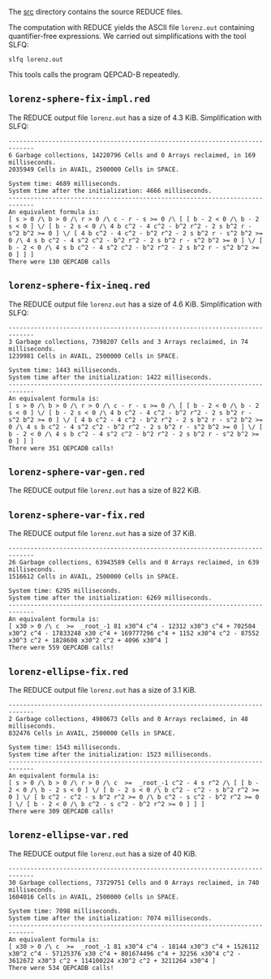 

The [src](../src) directory contains the source REDUCE files. 

The computation with REDUCE yields the ASCII file ```lorenz.out``` containing quantifier-free expressions. We carried out simplifications with the tool SLFQ:

```
slfq lorenz.out
```

This tools calls the program QEPCAD-B repeatedly. 

## ```lorenz-sphere-fix-impl.red```

The REDUCE output file ```lorenz.out``` has a size of 4.3 KiB. Simplification with SLFQ:

```
-----------------------------------------------------------------------------
6 Garbage collections, 14220796 Cells and 0 Arrays reclaimed, in 169 milliseconds.
2035949 Cells in AVAIL, 2500000 Cells in SPACE.

System time: 4689 milliseconds.
System time after the initialization: 4666 milliseconds.
-----------------------------------------------------------------------------
An equivalent formula is:
[ s > 0 /\ b > 0 /\ r > 0 /\ c - r - s >= 0 /\ [ [ b - 2 < 0 /\ b - 2 s < 0 ] \/ [ b - 2 s < 0 /\ 4 b c^2 - 4 c^2 - b^2 r^2 - 2 s b^2 r - s^2 b^2 >= 0 ] \/ [ 4 b c^2 - 4 c^2 - b^2 r^2 - 2 s b^2 r - s^2 b^2 >= 0 /\ 4 s b c^2 - 4 s^2 c^2 - b^2 r^2 - 2 s b^2 r - s^2 b^2 >= 0 ] \/ [ b - 2 < 0 /\ 4 s b c^2 - 4 s^2 c^2 - b^2 r^2 - 2 s b^2 r - s^2 b^2 >= 0 ] ] ]
There were 130 QEPCADB calls
```

## ```lorenz-sphere-fix-ineq.red```

The REDUCE output file ```lorenz.out``` has a size of 4.6 KiB. Simplification with SLFQ:

```
-----------------------------------------------------------------------------
3 Garbage collections, 7398207 Cells and 3 Arrays reclaimed, in 74 milliseconds.
1239981 Cells in AVAIL, 2500000 Cells in SPACE.

System time: 1443 milliseconds.
System time after the initialization: 1422 milliseconds.
-----------------------------------------------------------------------------
An equivalent formula is:
[ s > 0 /\ b > 0 /\ r > 0 /\ c - r - s >= 0 /\ [ [ b - 2 < 0 /\ b - 2 s < 0 ] \/ [ b - 2 s < 0 /\ 4 b c^2 - 4 c^2 - b^2 r^2 - 2 s b^2 r - s^2 b^2 >= 0 ] \/ [ 4 b c^2 - 4 c^2 - b^2 r^2 - 2 s b^2 r - s^2 b^2 >= 0 /\ 4 s b c^2 - 4 s^2 c^2 - b^2 r^2 - 2 s b^2 r - s^2 b^2 >= 0 ] \/ [ b - 2 < 0 /\ 4 s b c^2 - 4 s^2 c^2 - b^2 r^2 - 2 s b^2 r - s^2 b^2 >= 0 ] ] ]
There were 351 QEPCADB calls!
```

## ```lorenz-sphere-var-gen.red```

The REDUCE output file ```lorenz.out``` has a size of 822 KiB.

## ```lorenz-sphere-var-fix.red```

The REDUCE output file ```lorenz.out``` has a size of 37 KiB.

```
-----------------------------------------------------------------------------
26 Garbage collections, 63943589 Cells and 0 Arrays reclaimed, in 639 milliseconds.
1516612 Cells in AVAIL, 2500000 Cells in SPACE.

System time: 6295 milliseconds.
System time after the initialization: 6269 milliseconds.
-----------------------------------------------------------------------------
An equivalent formula is:
[ x30 > 0 /\ c  >=  _root_-1 81 x30^4 c^4 - 12312 x30^3 c^4 + 702504 x30^2 c^4 - 17833248 x30 c^4 + 169777296 c^4 + 1152 x30^4 c^2 - 87552 x30^3 c^2 + 1828608 x30^2 c^2 + 4096 x30^4 ]
There were 559 QEPCADB calls!
```

## ```lorenz-ellipse-fix.red```

The REDUCE output file ```lorenz.out``` has a size of 3.1 KiB.

```
-----------------------------------------------------------------------------
2 Garbage collections, 4980673 Cells and 0 Arrays reclaimed, in 48 milliseconds.
832476 Cells in AVAIL, 2500000 Cells in SPACE.

System time: 1543 milliseconds.
System time after the initialization: 1523 milliseconds.
-----------------------------------------------------------------------------
An equivalent formula is:
[ s > 0 /\ b > 0 /\ r > 0 /\ c  >=  _root_-1 c^2 - 4 s r^2 /\ [ [ b - 2 < 0 /\ b - 2 s < 0 ] \/ [ b - 2 s < 0 /\ b c^2 - c^2 - s b^2 r^2 >= 0 ] \/ [ b c^2 - c^2 - s b^2 r^2 >= 0 /\ b c^2 - s c^2 - b^2 r^2 >= 0 ] \/ [ b - 2 < 0 /\ b c^2 - s c^2 - b^2 r^2 >= 0 ] ] ]
There were 309 QEPCADB calls!
```

## ```lorenz-ellipse-var.red```

The REDUCE output file ```lorenz.out``` has a size of 40 KiB.

```
-----------------------------------------------------------------------------
30 Garbage collections, 73729751 Cells and 0 Arrays reclaimed, in 740 milliseconds.
1604016 Cells in AVAIL, 2500000 Cells in SPACE.

System time: 7098 milliseconds.
System time after the initialization: 7074 milliseconds.
-----------------------------------------------------------------------------
An equivalent formula is:
[ x30 > 0 /\ c  >=  _root_-1 81 x30^4 c^4 - 18144 x30^3 c^4 + 1526112 x30^2 c^4 - 57125376 x30 c^4 + 801674496 c^4 + 32256 x30^4 c^2 - 3612672 x30^3 c^2 + 114100224 x30^2 c^2 + 3211264 x30^4 ]
There were 534 QEPCADB calls!
```